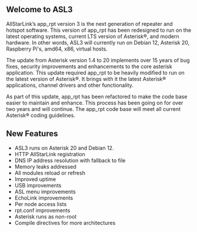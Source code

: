 ## Welcome to ASL3

AllStarLink’s app_rpt version 3 is the next generation of repeater and hotspot software.  This version of app_rpt has been redesigned to run on the latest operating systems, current LTS version of Asterisk®, and modern hardware. In other words, ASL3 will currently run on Debian 12, Asterisk 20, Raspberry Pi's, amd64, x86, virtual hosts.

The update from Asterisk version 1.4 to 20 implements over 15 years of bug fixes, security improvements and enhancements to the core asterisk application.  This update required app_rpt to be heavily modified to run on the latest version of Asterisk®.  It brings with it the latest Asterisk® applications, channel drivers and other functionality.

As part of this update, app_rpt has been refactored to make the code base easier to maintain and enhance.  This process has been going on for over two years and will continue.  The app\_rpt code base will meet all current Asterisk® coding guidelines.

## New Features

 - ASL3 runs on Asterisk 20 and Debian 12.
 - HTTP AllStarLink registration
 - DNS IP address resolution with fallback to file
 - Memory leaks addressed
 - All modules reload or refresh
 - Improved uptime
 - USB improvements
 - ASL menu improvements
 - EchoLink improvements
 - Per node access lists
 - rpt.conf improvements
 - Asterisk runs as non-root
 - Compile directives for more architectures
